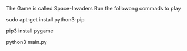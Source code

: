 The Game is called Space-Invaders
Run the followong commads to play


sudo apt-get install python3-pip


pip3 install pygame


python3 main.py